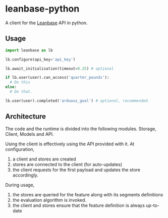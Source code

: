 # leanbase-python

A client for the [Leanbase](https://leanbase.io/) API in python.

## Usage

```python
import leanbase as lb

lb.configure(api_key='api_key')

lb.await_initialisation(timeout=0.25) # optional

if lb.user(user).can_access('quarter_pounds'):
  # Do this
else:
  # Do that.

lb.user(user).completed('arduous_goal') # optional, recommended.
```

## Architecture

The code and the runtime is divided into the following modules. Storage, Client, Models and API.

Using the client is effectively using the API provided with it. At configuration, 
1. a client and stores are created
1. stores are connected to the client (for auto-updates)
1. the client requests for the first payload and updates the store accordingly.

During usage, 
1. the stores are queried for the feature along with its segments definitions
1. the evaluation algorithm is invoked.
1. the client and stores ensure that the feature definition is always up-to-date